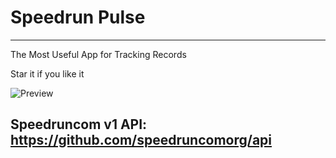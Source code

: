 # Speedrun Pulse
-------------------

The Most Useful App for Tracking Records


Star it if you like it

![Preview](https://github.com/user-attachments/assets/355ed986-6888-427e-a0fe-fd2619af2098)

Speedruncom v1 API: https://github.com/speedruncomorg/api
-----------------------------------------------------------


